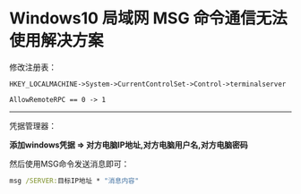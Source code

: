 # Windows10 局域网 MSG 命令通信无法使用解决方案

修改注册表：

```text
HKEY_LOCALMACHINE->System->CurrentControlSet->Control->terminalserver

AllowRemoteRPC == 0 -> 1
```

---

凭据管理器：

**添加windows凭据 => 对方电脑IP地址,对方电脑用户名,对方电脑密码**

然后使用MSG命令发送消息即可：

```bat
msg /SERVER:目标IP地址 * "消息内容"
```

